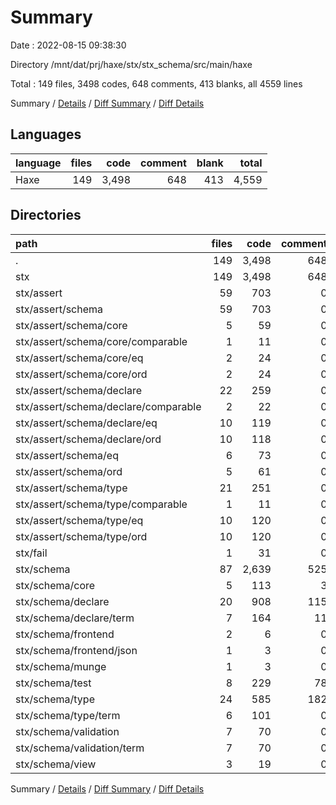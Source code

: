 # Summary

Date : 2022-08-15 09:38:30

Directory /mnt/dat/prj/haxe/stx/stx_schema/src/main/haxe

Total : 149 files,  3498 codes, 648 comments, 413 blanks, all 4559 lines

Summary / [Details](details.md) / [Diff Summary](diff.md) / [Diff Details](diff-details.md)

## Languages
| language | files | code | comment | blank | total |
| :--- | ---: | ---: | ---: | ---: | ---: |
| Haxe | 149 | 3,498 | 648 | 413 | 4,559 |

## Directories
| path | files | code | comment | blank | total |
| :--- | ---: | ---: | ---: | ---: | ---: |
| . | 149 | 3,498 | 648 | 413 | 4,559 |
| stx | 149 | 3,498 | 648 | 413 | 4,559 |
| stx/assert | 59 | 703 | 0 | 140 | 843 |
| stx/assert/schema | 59 | 703 | 0 | 140 | 843 |
| stx/assert/schema/core | 5 | 59 | 0 | 10 | 69 |
| stx/assert/schema/core/comparable | 1 | 11 | 0 | 2 | 13 |
| stx/assert/schema/core/eq | 2 | 24 | 0 | 4 | 28 |
| stx/assert/schema/core/ord | 2 | 24 | 0 | 4 | 28 |
| stx/assert/schema/declare | 22 | 259 | 0 | 57 | 316 |
| stx/assert/schema/declare/comparable | 2 | 22 | 0 | 4 | 26 |
| stx/assert/schema/declare/eq | 10 | 119 | 0 | 26 | 145 |
| stx/assert/schema/declare/ord | 10 | 118 | 0 | 27 | 145 |
| stx/assert/schema/eq | 6 | 73 | 0 | 17 | 90 |
| stx/assert/schema/ord | 5 | 61 | 0 | 14 | 75 |
| stx/assert/schema/type | 21 | 251 | 0 | 42 | 293 |
| stx/assert/schema/type/comparable | 1 | 11 | 0 | 2 | 13 |
| stx/assert/schema/type/eq | 10 | 120 | 0 | 20 | 140 |
| stx/assert/schema/type/ord | 10 | 120 | 0 | 20 | 140 |
| stx/fail | 1 | 31 | 0 | 4 | 35 |
| stx/schema | 87 | 2,639 | 525 | 214 | 3,378 |
| stx/schema/core | 5 | 113 | 3 | 9 | 125 |
| stx/schema/declare | 20 | 908 | 115 | 48 | 1,071 |
| stx/schema/declare/term | 7 | 164 | 11 | 8 | 183 |
| stx/schema/frontend | 2 | 6 | 0 | 4 | 10 |
| stx/schema/frontend/json | 1 | 3 | 0 | 2 | 5 |
| stx/schema/munge | 1 | 3 | 0 | 2 | 5 |
| stx/schema/test | 8 | 229 | 78 | 13 | 320 |
| stx/schema/type | 24 | 585 | 182 | 79 | 846 |
| stx/schema/type/term | 6 | 101 | 0 | 10 | 111 |
| stx/schema/validation | 7 | 70 | 0 | 7 | 77 |
| stx/schema/validation/term | 7 | 70 | 0 | 7 | 77 |
| stx/schema/view | 3 | 19 | 0 | 11 | 30 |

Summary / [Details](details.md) / [Diff Summary](diff.md) / [Diff Details](diff-details.md)